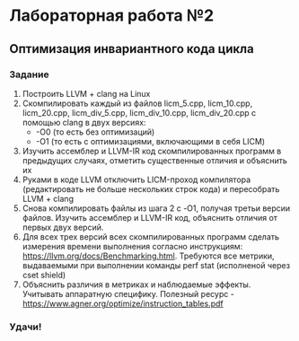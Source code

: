 # Лабораторная работа №2
## Оптимизация инвариантного кода цикла

### Задание

1. Построить LLVM + clang на Linux
2. Скомпилировать каждый из файлов licm_5.cpp, licm_10.cpp, licm_20.cpp, licm_div_5.cpp, licm_div_10.cpp, licm_div_20.cpp с помощью clang в двух версиях:
    + -О0 (то есть без оптимизаций)
    + -О1 (то есть с оптимизациями, включающими в себя LICM)
3. Изучить ассемблер и LLVM-IR код скомпилированных программ в предыдущих случаях, отметить существенные отличия и объяснить их
4. Руками в коде LLVM отключить LICM-проход компилятора (редактировать не больше нескольких строк кода) и пересобрать LLVM + clang 
5. Снова компилировать файлы из шага 2 с -O1, получая третьи версии файлов. Изучить ассемблер и LLVM-IR код, объяснить отличия от первых двух версий.
6. Для всех трех версий всех скомпилированных программ сделать измерения времени выполнения согласно инструкциям: https://llvm.org/docs/Benchmarking.html. Требуются все метрики, выдаваемыми при выполнении команды perf stat (исполненой через cset shield)
7. Объяснить различия в метриках и наблюдаемые эффекты. Учитывать аппаратную специфику. Полезный ресурс - https://www.agner.org/optimize/instruction_tables.pdf

### Удачи!
